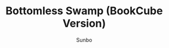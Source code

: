 --- 
slug: "bottomless-swamp-bookcube-version"
title: "Bottomless Swamp (BookCube Version)"
publishdate: "2018-12-22"
src: "https://365manga.net/manga/bottomless-swamp-bookcube-version"
author: "Sunbo"
image: "https://data.365manga.net/images/thumbnails/32699-bottomless-swamp-bookcube-version.jpg"
tags: ["Drama","Romance","School life","Shounen ai","Supernatural"]
chapters: ["Chapter 2: Roommate ","Chapter 1: Hello"]
chapterlinks: ["https://365manga.net/bottomless-swamp-bookcube-version/chapter-2.html","https://365manga.net/bottomless-swamp-bookcube-version/chapter-1.html"]
description: "A high school boy crosses paths with a hungry vampire who ends up enrolled in his school and entangled in his heart."
---